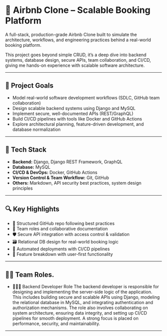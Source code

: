 # 🏡 Airbnb Clone – Scalable Booking Platform

A full-stack, production-grade Airbnb Clone built to simulate the architecture, workflows, and engineering practices behind a real-world booking platform.

This project goes beyond simple CRUD, it’s a deep dive into backend systems, database design, secure APIs, team collaboration, and CI/CD, giving me hands-on experience with scalable software architecture.

---

## 🎯 Project Goals

- Model real-world software development workflows (SDLC, GitHub team collaboration)
- Design scalable backend systems using Django and MySQL
- Implement secure, well-documented APIs (REST/GraphQL)
- Build CI/CD pipelines with tools like Docker and GitHub Actions
- Explore architectural planning, feature-driven development, and database normalization

---

## 🧰 Tech Stack

- **Backend:** Django, Django REST Framework, GraphQL
- **Database:** MySQL
- **CI/CD & DevOps:** Docker, GitHub Actions
- **Version Control & Team Workflow:** Git, GitHub
- **Others:** Markdown, API security best practices, system design principles

---

## 🔍 Key Highlights

- 📁 Structured GitHub repo following best practices  
- 👥 Team roles and collaborative documentation  
- 🛡️ Secure API integration with access control & validation  
- 🗃️ Relational DB design for real-world booking logic  
- 🚀 Automated deployments with CI/CD pipelines  
- 📌 Feature breakdown with user-first functionality

---

## 👫🏾 Team Roles.

- 👨🏽‍💻 Backend Developer Role
The backend developer is responsible for designing and implementing the server-side logic of the application. This includes building secure and scalable APIs using Django, modeling the relational database in MySQL, and integrating authentication and authorization mechanisms. The role also involves collaborating on system architecture, ensuring data integrity, and setting up CI/CD pipelines for smooth deployment. A strong focus is placed on performance, security, and maintainability.

---


